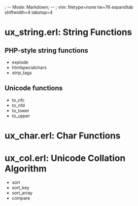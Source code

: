 ; -- Mode: Markdown; -- ; vim: filetype=none tw=76 expandtab shiftwidth=4 tabstop=4

ux_string.erl: String Functions
==============================

PHP-style string functions
--------------------------
* explode
* htmlspecialchars
* strip_tags

Unicode functions
-----------------
* to_nfc
* to_nfd
* to_lower
* to_upper


ux_char.erl: Char Functions
===========================

ux_col.erl: Unicode Collation Algorithm
=======================================
* sort
* sort_key
* sort_array
* compare

